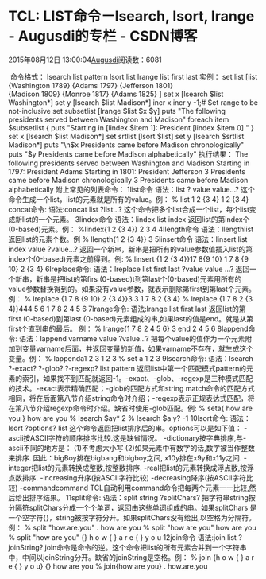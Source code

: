
# TCL: LIST命令－lsearch, lsort, lrange - Augusdi的专栏 - CSDN博客


2015年08月12日 13:00:04[Augusdi](https://me.csdn.net/Augusdi)阅读数：6081


﻿﻿
命令格式：
lsearch list pattern
lsort list
lrange list first last
实例：
set list [list {Washington 1789} {Adams 1797} {Jefferson 1801} \
{Madison 1809} {Monroe 1817} {Adams 1825} ]
set x [lsearch $list Washington*]
set y [lsearch $list Madison*]
incr x
incr y -1;\# Set range to be not-inclusive
set subsetlist [lrange $list $x $y]
puts "The following presidents served between Washington and Madison"
foreach item $subsetlist {
puts "Starting in [lindex $item 1]: President [lindex $item 0] "
}
set x [lsearch $list Madison*]
set srtlist [lsort $list]
set y [lsearch $srtlist Madison*]
puts "\n$x Presidents came before Madison chronologically"
puts "$y Presidents came before Madison alphabetically"
执行结果：
The following presidents served between Washington and Madison
Starting in 1797: President Adams
Starting in 1801: President Jefferson
3 Presidents came before Madison chronologically
3 Presidents came before Madison alphabetically
附上常见的列表命令：
1list命令
语法：list ? value value...?
这个命令生成一个list，list的元素就是所有的value。例：
% list 1 2 {3 4}
1 2 {3 4}
concat命令:
语法:concat list ?list...?
这个命令把多个list合成一个list，每个list变成新list的一个元素。
3lindex命令
语法：lindex list index
返回list的第index个(0-based)元素。例：
%lindex{1 2 {3 4}} 2
3 4
4llength命令
语法：llengthlist
返回list的元素个数。例
% llength{1 2 {3 4}}
3
5linsert命令
语法：linsert list index value ?value...?
返回一个新串，新串是把所有的value参数值插入list的第index个(0-based)元素之前得到。例:
% linsert {1 2 {3 4}}17 8{9 10}
1 7 8 {9 10} 2 {3 4}
6lreplace命令:
语法：lreplace list first last ?value value ...?
返回一个新串，新串是把list的第firs (0-based)t到第last个(0-based)元素用所有的value参数替换得到的。如果没有value参数，就表示删除第first到第last个元素。例：
% lreplace {1 7 8 {9 10} 2 {3 4}}3 3
1 7 8 2 {3 4}
% lreplace {1 7 8 2 {3 4}}444 5 6
1 7 8 2 4 5 6
7lrange命令:
语法:lrange list first last
返回list的第first (0-based)到第last (0-based)元素组成的串,如果last的值是end。就是从第first个直到串的最后。
例：
% lrange{1 7 8 2 4 5 6} 3 end
2 4 5 6
8lappend命令:
语法：lappend varname value ?value...?
把每个value的值作为一个元素附加到变量varname后面，并返回变量的新值，如果varname不存在，就生成这个变量。例：
% lappenda1 2 3
1 2 3
% set a
1 2 3
9lsearch命令:
语法：lsearch ?-exact? ?-glob? ?-regexp? list pattern
返回list中第一个匹配模式pattern的元素的索引，如果找不到匹配就返回-1。-exact、-glob、-regexp是三种模式匹配的技术。-exact表示精确匹配；-glob的匹配方式和string match命令的匹配方式相同，将在后面第八节介绍string命令时介绍；-regexp表示正规表达式匹配，将在第八节介绍regexp命令时介绍。缺省时使用-glob匹配。例:
% seta{ how are you }
how are you
% lsearch $ay*
2
% lsearch $a y?
-1
10lsort命令:
语法：lsort ?options? list
这个命令返回把list排序后的串。options可以是如下值：
-ascii按ASCII字符的顺序排序比较.这是缺省情况。
-dictionary按字典排序,与-ascii不同的地方是：
(1)不考虑大小写
(2)如果元素中有数字的话,数字被当作整数来排序.
因此：bigBoy排在bigbang和bigboy之间, x10y排在x9y和x11y之间.
-integer把list的元素转换成整数,按整数排序.
-real把list的元素转换成浮点数,按浮点数排序.
-increasing升序(按ASCII字符比较)
-decreasing降序(按ASCII字符比较)
-commandcommand TCL自动利用command命令把每两个元素一一比较,然后给出排序结果。
11split命令:
语法：split string ?splitChars?
把字符串string按分隔符splitChars分成一个个单词，返回由这些单词组成的串。如果splitChars
是一个空字符{}，string被按字符分开。如果splitChars没有给出,以空格为分隔符。例：
% split "how.are.you" .
how are you
% split "how are you"
how are you
% split "how are you" {}
h o w { } a r e { } y o u
12join命令
语法:join list ?joinString?
join命令是命令的逆。这个命令把list的所有元素合并到一个字符串中，中间以joinString分开。缺省的joinString是空格。例：
% join {h o w { } a r e { } y o u} {}
how are you
% join{how are you} .
how.are.you

